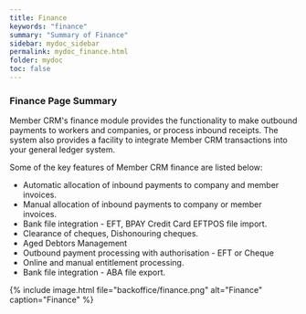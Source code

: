 ```yaml
---
title: Finance
keywords: "finance"
summary: "Summary of Finance"
sidebar: mydoc_sidebar
permalink: mydoc_finance.html
folder: mydoc
toc: false
---
```


### Finance Page Summary

Member CRM's finance module provides the functionality to make outbound payments to workers and companies, or process inbound receipts. The system also provides a facility to integrate Member CRM transactions into your general ledger system.

Some of the key features of Member CRM finance are listed below:

 - Automatic allocation of inbound payments to company and member invoices. 
 - Manual allocation of inbound payments to company or member invoices.
 - Bank file integration - EFT, BPAY Credit Card EFTPOS file import.
 - Clearance of cheques, Dishonouring cheques.
 - Aged Debtors Management
 - Outbound payment processing with authorisation - EFT or Cheque
 - Online and manual entitlement processing. 
 - Bank file integration - ABA file export.

{% include image.html file="backoffice/finance.png" alt="Finance" caption="Finance" %}
